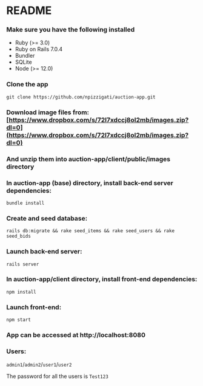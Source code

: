 # README

### Make sure you have the following installed
- Ruby (>= 3.0)
- Ruby on Rails 7.0.4
- Bundler
- SQLite
- Node (>= 12.0)

### Clone the app
`git clone https://github.com/npizzigati/auction-app.git`

### Download image files from: [https://www.dropbox.com/s/72l7xdccj8ol2mb/images.zip?dl=0](https://www.dropbox.com/s/72l7xdccj8ol2mb/images.zip?dl=0)
### And unzip them into auction-app/client/public/images directory

### In auction-app (base) directory, install back-end server dependencies:
`bundle install` 
### Create and seed database:
`rails db:migrate && rake seed_items && rake seed_users && rake seed_bids`
### Launch back-end server:
`rails server`

### In auction-app/client directory, install front-end dependencies:
`npm install`
### Launch front-end:
`npm start`

### App can be accessed at http://localhost:8080

### Users:
`admin1`/`admin2`/`user1`/`user2`

The password for all the users is `Test123`
